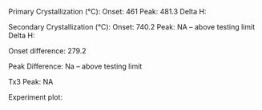 Primary Crystallization (°C):
	Onset: 461
	Peak: 481.3
	Delta H: 

Secondary Crystallization  (°C):
	Onset: 740.2
	Peak: NA – above testing limit
	Delta H:

Onset difference: 279.2

Peak Difference: Na – above testing limit

Tx3 Peak: NA

Experiment plot: